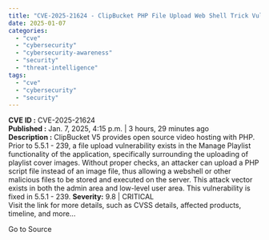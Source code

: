 ```yaml
---
title: "CVE-2025-21624 - ClipBucket PHP File Upload Web Shell Trick Vulnerability"
date: 2025-01-07
categories: 
  - "cve"
  - "cybersecurity"
  - "cybersecurity-awareness"
  - "security"
  - "threat-intelligence"
tags: 
  - "cve"
  - "cybersecurity"
  - "security"
---
```


**CVE ID :** CVE-2025-21624  
**Published :** Jan. 7, 2025, 4:15 p.m. | 3 hours, 29 minutes ago  
**Description :** ClipBucket V5 provides open source video hosting with PHP. Prior to 5.5.1 - 239, a file upload vulnerability exists in the Manage Playlist functionality of the application, specifically surrounding the uploading of playlist cover images. Without proper checks, an attacker can upload a PHP script file instead of an image file, thus allowing a webshell or other malicious files to be stored and executed on the server. This attack vector exists in both the admin area and low-level user area. This vulnerability is fixed in 5.5.1 - 239. 
**Severity:** 9.8 | CRITICAL  
Visit the link for more details, such as CVSS details, affected products, timeline, and more...

Go to Source

